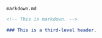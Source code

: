 <!-- >>>>>> BEGIN GENERATED FILE (include): SOURCE C:/Users/Burdette/Documents/GitHub/markdown_helper/test/include/templates/markdown_markdown.md -->
<!-- >>>>>> BEGIN INCLUDED FILE (markdown): SOURCE C:/Users/Burdette/Documents/GitHub/markdown_helper/test/include/templates/../includes/markdown.md -->
<code>markdown.md</code>
```markdown
<!-- This is markdown. -->

### This is a third-level header.
```
<!-- <<<<<< END INCLUDED FILE (markdown): SOURCE C:/Users/Burdette/Documents/GitHub/markdown_helper/test/include/templates/../includes/markdown.md -->
<!-- <<<<<< END GENERATED FILE (include): SOURCE C:/Users/Burdette/Documents/GitHub/markdown_helper/test/include/templates/markdown_markdown.md -->
